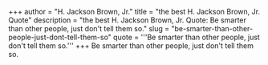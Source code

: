 +++
author = "H. Jackson Brown, Jr."
title = "the best H. Jackson Brown, Jr. Quote"
description = "the best H. Jackson Brown, Jr. Quote: Be smarter than other people, just don't tell them so."
slug = "be-smarter-than-other-people-just-dont-tell-them-so"
quote = '''Be smarter than other people, just don't tell them so.'''
+++
Be smarter than other people, just don't tell them so.
